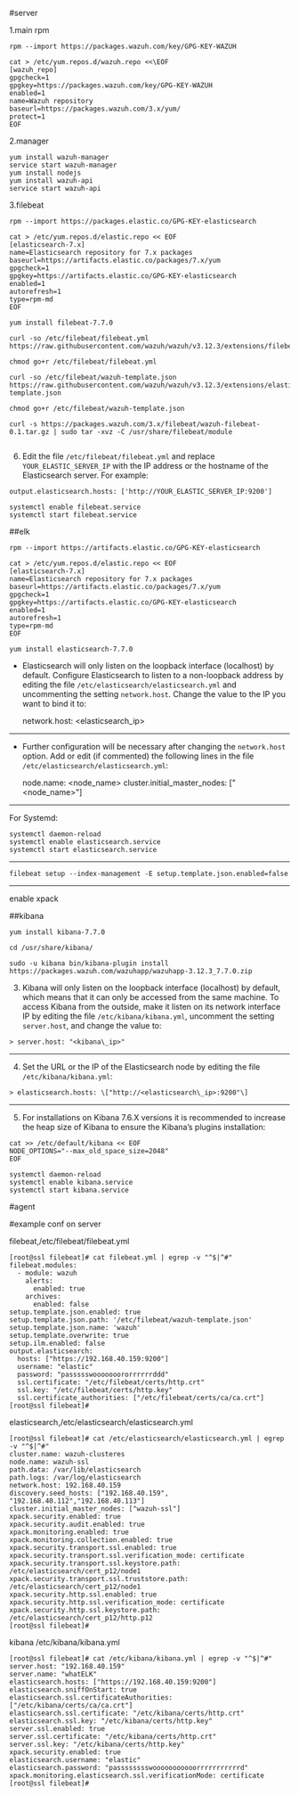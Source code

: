 #server

1.main rpm
```
rpm --import https://packages.wazuh.com/key/GPG-KEY-WAZUH

cat > /etc/yum.repos.d/wazuh.repo <<\EOF
[wazuh_repo]
gpgcheck=1
gpgkey=https://packages.wazuh.com/key/GPG-KEY-WAZUH
enabled=1
name=Wazuh repository
baseurl=https://packages.wazuh.com/3.x/yum/
protect=1
EOF
```
2.manager
```
yum install wazuh-manager
service start wazuh-manager 
yum install nodejs
yum install wazuh-api
service start wazuh-api
```
3.filebeat
```
rpm --import https://packages.elastic.co/GPG-KEY-elasticsearch

cat > /etc/yum.repos.d/elastic.repo << EOF
[elasticsearch-7.x]
name=Elasticsearch repository for 7.x packages
baseurl=https://artifacts.elastic.co/packages/7.x/yum
gpgcheck=1
gpgkey=https://artifacts.elastic.co/GPG-KEY-elasticsearch
enabled=1
autorefresh=1
type=rpm-md
EOF

yum install filebeat-7.7.0

curl -so /etc/filebeat/filebeat.yml https://raw.githubusercontent.com/wazuh/wazuh/v3.12.3/extensions/filebeat/7.x/filebeat.yml

chmod go+r /etc/filebeat/filebeat.yml

curl -so /etc/filebeat/wazuh-template.json https://raw.githubusercontent.com/wazuh/wazuh/v3.12.3/extensions/elasticsearch/7.x/wazuh-template.json

chmod go+r /etc/filebeat/wazuh-template.json

curl -s https://packages.wazuh.com/3.x/filebeat/wazuh-filebeat-0.1.tar.gz | sudo tar -xvz -C /usr/share/filebeat/module


```
6. Edit the file `/etc/filebeat/filebeat.yml` and replace `YOUR_ELASTIC_SERVER_IP` with the IP address or the hostname of the Elasticsearch server. For example:
```
output.elasticsearch.hosts: ['http://YOUR_ELASTIC_SERVER_IP:9200']
```

```
systemctl enable filebeat.service
systemctl start filebeat.service
```


##elk


```
rpm --import https://artifacts.elastic.co/GPG-KEY-elasticsearch

cat > /etc/yum.repos.d/elastic.repo << EOF
[elasticsearch-7.x]
name=Elasticsearch repository for 7.x packages
baseurl=https://artifacts.elastic.co/packages/7.x/yum
gpgcheck=1
gpgkey=https://artifacts.elastic.co/GPG-KEY-elasticsearch
enabled=1
autorefresh=1
type=rpm-md
EOF

yum install elasticsearch-7.7.0
```

- Elasticsearch will only listen on the loopback interface (localhost) by default. Configure Elasticsearch to listen to a non-loopback address by editing the file `/etc/elasticsearch/elasticsearch.yml` and uncommenting the setting `network.host`. Change the value to the IP you want to bind it to:
    
    
    network.host: <elasticsearch\_ip>


---
- Further configuration will be necessary after changing the `network.host` option. Add or edit (if commented) the following lines in the file `/etc/elasticsearch/elasticsearch.yml`:
    
    
    node.name: <node\_name>
    cluster.initial\_master\_nodes: \["<node\_name>"\]
---

For Systemd:
```
systemctl daemon-reload
systemctl enable elasticsearch.service
systemctl start elasticsearch.service
```

---
```
filebeat setup --index-management -E setup.template.json.enabled=false
```



---


enable xpack



##kibana

```
yum install kibana-7.7.0

cd /usr/share/kibana/

sudo -u kibana bin/kibana-plugin install https://packages.wazuh.com/wazuhapp/wazuhapp-3.12.3_7.7.0.zip
```

3. Kibana will only listen on the loopback interface (localhost) by default, which means that it can only be accessed from the same machine. To access Kibana from the outside, make it listen on its network interface IP by editing the file `/etc/kibana/kibana.yml`, uncomment the setting `server.host`, and change the value to:

```
> server.host: "<kibana\_ip>"
```

---

4. Set the URL or the IP of the Elasticsearch node by editing the file `/etc/kibana/kibana.yml`:

```
> elasticsearch.hosts: \["http://<elasticsearch\_ip>:9200"\]
```
---

5. For installations on Kibana 7.6.X versions it is recommended to increase the heap size of Kibana to ensure the Kibana’s plugins installation:

```
cat >> /etc/default/kibana << EOF
NODE_OPTIONS="--max_old_space_size=2048"
EOF
```

```
systemctl daemon-reload
systemctl enable kibana.service
systemctl start kibana.service
```


#agent








#example conf on server

filebeat,/etc/filebeat/filebeat.yml

```
[root@ssl filebeat]# cat filebeat.yml | egrep -v "^$|^#"
filebeat.modules:
  - module: wazuh
    alerts:
      enabled: true
    archives:
      enabled: false
setup.template.json.enabled: true
setup.template.json.path: '/etc/filebeat/wazuh-template.json'
setup.template.json.name: 'wazuh'
setup.template.overwrite: true
setup.ilm.enabled: false
output.elasticsearch:
  hosts: ["https://192.168.40.159:9200"]
  username: "elastic"
  password: "passssswooooooororrrrrrddd"
  ssl.certificate: "/etc/filebeat/certs/http.crt"
  ssl.key: "/etc/filebeat/certs/http.key"
  ssl.certificate_authorities: ["/etc/filebeat/certs/ca/ca.crt"]
[root@ssl filebeat]#
```

elasticsearch,/etc/elasticsearch/elasticsearch.yml

```
[root@ssl filebeat]# cat /etc/elasticsearch/elasticsearch.yml | egrep -v "^$|^#"
cluster.name: wazuh-clusteres
node.name: wazuh-ssl
path.data: /var/lib/elasticsearch
path.logs: /var/log/elasticsearch
network.host: 192.168.40.159
discovery.seed_hosts: ["192.168.40.159", "192.168.40.112","192.168.40.113"]
cluster.initial_master_nodes: ["wazuh-ssl"]
xpack.security.enabled: true
xpack.security.audit.enabled: true
xpack.monitoring.enabled: true
xpack.monitoring.collection.enabled: true
xpack.security.transport.ssl.enabled: true
xpack.security.transport.ssl.verification_mode: certificate
xpack.security.transport.ssl.keystore.path: /etc/elasticsearch/cert_p12/node1
xpack.security.transport.ssl.truststore.path: /etc/elasticsearch/cert_p12/node1
xpack.security.http.ssl.enabled: true
xpack.security.http.ssl.verification_mode: certificate
xpack.security.http.ssl.keystore.path: /etc/elasticsearch/cert_p12/http.p12
[root@ssl filebeat]#
```
kibana /etc/kibana/kibana.yml
```
[root@ssl filebeat]# cat /etc/kibana/kibana.yml | egrep -v "^$|^#"
server.host: "192.168.40.159"
server.name: "whatELK"
elasticsearch.hosts: ["https://192.168.40.159:9200"]
elasticsearch.sniffOnStart: true
elasticsearch.ssl.certificateAuthorities: ["/etc/kibana/certs/ca/ca.crt"]
elasticsearch.ssl.certificate: "/etc/kibana/certs/http.crt"
elasticsearch.ssl.key: "/etc/kibana/certs/http.key"
server.ssl.enabled: true
server.ssl.certificate: "/etc/kibana/certs/http.crt"
server.ssl.key: "/etc/kibana/certs/http.key"
xpack.security.enabled: true
elasticsearch.username: "elastic"
elasticsearch.password: "passsssssswooooooooooorrrrrrrrrrrd"
xpack.monitoring.elasticsearch.ssl.verificationMode: certificate
[root@ssl filebeat]#
```